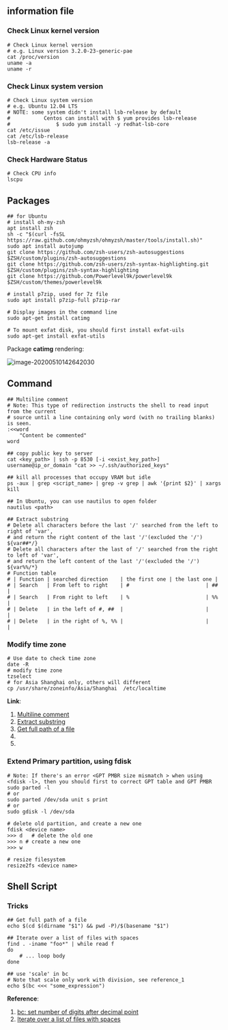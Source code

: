 ## information file

### Check Linux kernel version

``` shell
# Check Linux kernel version
# e.g. Linux version 3.2.0-23-generic-pae
cat /proc/version
uname -a
uname -r
```

### Check Linux system version

``` shell
# Check Linux system version
# e.g. Ubuntu 12.04 LTS
# NOTE:	some system didn't install lsb-release by default
# 			Centos can install with $ yum provides lsb-release
#				$ sudo yum install -y redhat-lsb-core
cat /etc/issue
cat /etc/lsb-release
lsb-release -a
```

### Check Hardware Status

``` shell
# Check CPU info
lscpu	
```



## Packages

``` shell
## for Ubuntu
# install oh-my-zsh
apt install zsh
sh -c "$(curl -fsSL https://raw.github.com/ohmyzsh/ohmyzsh/master/tools/install.sh)"
sudo apt install autojump
git clone https://github.com/zsh-users/zsh-autosuggestions $ZSH/custom/plugins/zsh-autosuggestions
git clone https://github.com/zsh-users/zsh-syntax-highlighting.git $ZSH/custom/plugins/zsh-syntax-highlighting
git clone https://github.com/Powerlevel9k/powerlevel9k $ZSH/custom/themes/powerlevel9k
```

``` shell
# install p7zip, used for 7z file
sudo apt install p7zip-full p7zip-rar

# Display images in the command line
sudo apt-get install catimg		

# To mount exfat disk, you should first install exfat-uils
sudo apt-get install exfat-utils
```

Package **catimg** rendering:

![image-20200510142642030](https://tva1.sinaimg.cn/large/007S8ZIlgy1genc6itgx6j31dp0u01hv.jpg)

## Command 

``` shell
## Multiline comment
# Note: This type of redirection instructs the shell to read input from the current 
# source until a line containing only word (with no trailing blanks) is seen.
:<<word
	"Content be commented"
word

## copy public key to server
cat <key_path> | ssh -p 8530 [-i <exist_key_path>] username@ip_or_domain "cat >> ~/.ssh/authorized_keys"

## kill all processes that occupy VRAM but idle
ps -aux | grep <script_name> | grep -v grep | awk '{print $2}' | xargs kill

## In Ubuntu, you can use nautilus to open folder
nautilus <path>
```

``` shell
## Extract substring
# Delete all characters before the last '/' searched from the left to right of 'var', 
# and return the right content of the last '/'(excluded the '/')
${var##*/}
# Delete all characters after the last of '/' searched from the right to left of 'var',
# and return the left content of the last '/'(excluded the '/')
${var%%/*}
# Function table
# | Function | searched direction    | the first one | the last one |
# | Search   | From left to right    | # 						 | ## 					|
# | Search   | From right to left    | % 						 | %%						|
# | Delete   | in the left of #, ##  |							 |							|
# | Delete   | in the right of %, %% |							 |							|
```

### Modify time zone

``` shell
# Use date to check time zone
date -R
# modify time zone
tzselect
# for Asia Shanghai only, others will different
cp /usr/share/zoneinfo/Asia/Shanghai  /etc/localtime
```

**Link**: 

1. [Multiline comment](https://stackoverflow.com/questions/2500436/how-does-cat-eof-work-in-bash)
2. [Extract substring](https://blog.csdn.net/ljianhui/java/article/details/43128465)
3. [Get full path of a file](https://stackoverflow.com/questions/5265702/how-to-get-full-path-of-a-file)
4. 
5. 

### Extend Primary partition, using fdisk

```shell
# Note: If there's an error <GPT PMBR size mismatch > when using <fdisk -l>, then you should first to correct GPT table and GPT PMBR
sudo parted -l
# or
sudo parted /dev/sda unit s print
# or 
sudo gdisk -l /dev/sda

# delete old partition, and create a new one 
fdisk <device name>
>>> d	# delete the old one
>>> n # create a new one
>>> w

# resize filesystem 
resize2fs <device name>
```

## Shell Script

### Tricks

``` shell
## Get full path of a file 
echo $(cd $(dirname "$1") && pwd -P)/$(basename "$1")
```

```shell
## Iterate over a list of files with spaces
find . -iname "foo*" | while read f
do
    # ... loop body
done
```

``` shell
## use 'scale' in bc
# Note that scale only work with division, see reference_1
echo $(bc <<< "some_expression")
```

**Reference**:

1.  [bc: set number of digits after decimal point](https://askubuntu.com/questions/217570/bc-set-number-of-digits-after-decimal-point)
2.  [Iterate over a list of files with spaces](https://stackoverflow.com/questions/7039130/iterate-over-a-list-of-files-with-spaces)